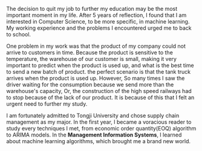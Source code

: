 The decision to quit my job to further my education may be the most important moment in my life. After 5 years of reflection, I found that I am interested in Computer Science, to be more specific, in machine learning. My working experience and the problems I encountered urged me to back to school.

One problem in my work was that the product of my company could not arrive to customers in time. Because the product is sensitive to the temperature, the warehouse of our customer is small, making it very important to predict when the product is used up, and what is the best time to send a new batch of product. the perfect scenario is that the tank truck arrives when the product is used up. However, So many times I saw the driver waiting for the consumption because we send more than the warehouse's capacity, Or, the construction of the high speed railways had to stop because of the lack of our product. It is because of this that I felt an urgent need to further my study.

I am fortunately admitted to Tongji University and chose supply chain management as my major. In the first year, I became a voracious reader to study every techniques I met, from economic order quantity(EOQ) algorithm to ARIMA models. In the **Management Information Systems**, I learned about machine learning algorithms, which brought me a brand new world.